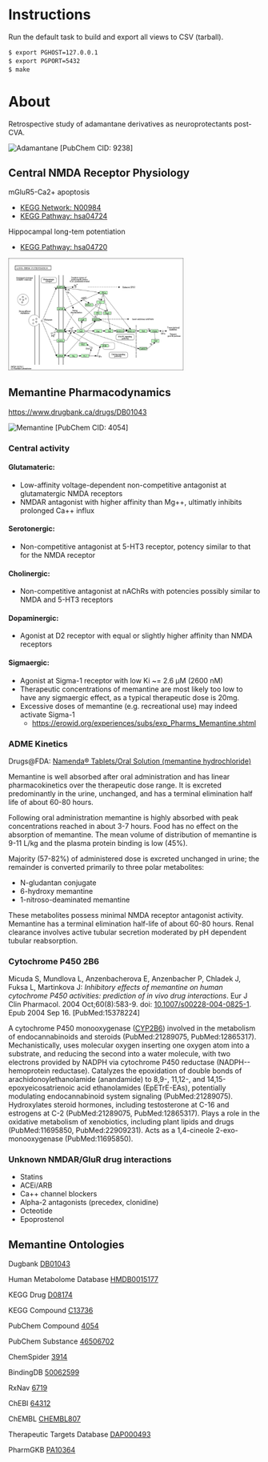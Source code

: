 # Instructions

Run the default task to build and export all views to CSV (tarball).

```bash
$ export PGHOST=127.0.0.1
$ export PGPORT=5432
$ make
```

# About
Retrospective study of adamantane derivatives as neuroprotectants post-CVA.

![Adamantane [PubChem CID: 9238]](https://pubchem.ncbi.nlm.nih.gov/image/imgsrv.fcgi?cid=9238&t=s)

## Central NMDA Receptor Physiology
mGluR5-Ca2+ apoptosis					
- [KEGG Network: N00984](https://www.genome.jp/dbget-bin/www_bget?ne:N00984)				
- [KEGG Pathway: hsa04724](https://www.genome.jp/kegg-bin/show_pathway?hsa04724+N00984)				

Hippocampal long-tem potentiation				
- [KEGG Pathway: hsa04720](https://www.genome.jp/dbget-bin/www_bget?hsa04720)				

<p>
	<img src='img/kegg-hsa04720.png' width='350px'>
</p>

## Memantine Pharmacodynamics

https://www.drugbank.ca/drugs/DB01043

![Memantine [PubChem CID: 4054]](https://pubchem.ncbi.nlm.nih.gov/image/imgsrv.fcgi?cid=4054&t=s)

### Central activity

#### Glutamateric:
- Low-affinity voltage-dependent non-competitive antagonist at glutamatergic NMDA receptors
- NMDAR antagonist with higher affinity than Mg++, ultimatly inhibits prolonged Ca++ influx
#### Serotonergic:
- Non-competitive antagonist at 5-HT3 receptor, potency similar to that for the NMDA receptor
#### Cholinergic:
- Non-competitive antagonist at nAChRs with potencies possibly similar to NMDA and 5-HT3 receptors
#### Dopaminergic:
- Agonist at D2 receptor with equal or slightly higher affinity than NMDA receptors
#### Sigmaergic:
- Agonist at Sigma-1 receptor with low Ki ~= 2.6 μM (2600 nM)
- Therapeutic concentrations of memantine are most likely too low to have any sigmaergic effect, as a typical therapeutic dose is 20mg.
- Excessive doses of memantine (e.g. recreational use) may indeed activate Sigma-1
	- https://erowid.org/experiences/subs/exp_Pharms_Memantine.shtml

### ADME Kinetics

Drugs@FDA: [Namenda® Tablets/Oral Solution (memantine hydrochloride)](https://www.accessdata.fda.gov/drugsatfda_docs/label/2005/021627lbl.pdf)

Memantine is well absorbed after oral administration and has linear pharmacokinetics over the
therapeutic dose range. It is excreted predominantly in the urine, unchanged, and has a terminal
elimination half life of about 60-80 hours.

Following oral administration memantine is highly absorbed with peak concentrations reached in
about 3-7 hours. Food has no effect on the absorption of memantine. The mean volume of
distribution of memantine is 9-11 L/kg and the plasma protein binding is low (45%). 

Majority (57-82%) of administered dose is excreted unchanged in urine; the remainder is converted primarily to three polar metabolites: 

- N-gludantan conjugate
- 6-hydroxy memantine
- 1-nitroso-deaminated memantine

These metabolites possess minimal NMDA receptor antagonist activity. Memantine has a terminal elimination half-life of about 60-80 hours. Renal clearance involves
active tubular secretion moderated by pH dependent tubular reabsorption.

### Cytochrome P450 2B6

Micuda S, Mundlova L, Anzenbacherova E, Anzenbacher P, Chladek J, Fuksa L, Martinkova J: *Inhibitory effects of memantine on human cytochrome P450 activities: prediction of in vivo drug interactions*. Eur J Clin Pharmacol. 2004 Oct;60(8):583-9. doi: [10.1007/s00228-004-0825-1](http://doi.org/10.1007/s00228-004-0825-1). Epub 2004 Sep 16. [PubMed:15378224]

A cytochrome P450 monooxygenase ([CYP2B6](https://www.uniprot.org/uniprot/P20813)) involved in the metabolism of endocannabinoids and steroids (PubMed:21289075, PubMed:12865317). Mechanistically, uses molecular oxygen inserting one oxygen atom into a substrate, and reducing the second into a water molecule, with two electrons provided by NADPH via cytochrome P450 reductase (NADPH--hemoprotein reductase). Catalyzes the epoxidation of double bonds of arachidonoylethanolamide (anandamide) to 8,9-, 11,12-, and 14,15-epoxyeicosatrienoic acid ethanolamides (EpETrE-EAs), potentially modulating endocannabinoid system signaling (PubMed:21289075). Hydroxylates steroid hormones, including testosterone at C-16 and estrogens at C-2 (PubMed:21289075, PubMed:12865317). Plays a role in the oxidative metabolism of xenobiotics, including plant lipids and drugs (PubMed:11695850, PubMed:22909231). Acts as a 1,4-cineole 2-exo-monooxygenase (PubMed:11695850).

### Unknown NMDAR/GluR drug interactions
- Statins
- ACEi/ARB
- Ca++ channel blockers 
- Alpha-2 antagonists (precedex, clonidine)
- Octeotide
- Epoprostenol

## Memantine Ontologies

Dugbank 
[DB01043](https://www.drugbank.ca/drugs/DB01043)

Human Metabolome Database
[HMDB0015177](http://www.hmdb.ca/metabolites/HMDB0015177)

KEGG Drug
[D08174](http://www.genome.jp/dbget-bin/www_bget?drug:D08174)

KEGG Compound
[C13736](http://www.genome.jp/dbget-bin/www_bget?cpd:C13736)

PubChem Compound
[4054](http://pubchem.ncbi.nlm.nih.gov/summary/summary.cgi?cid=4054)

PubChem Substance
[46506702](http://pubchem.ncbi.nlm.nih.gov/summary/summary.cgi?sid=46506702)

ChemSpider
[3914](http://www.chemspider.com/Chemical-Structure.3914.html)

BindingDB
[50062599](http://www.bindingdb.org/bind/chemsearch/marvin/MolStructure.jsp?monomerid=50062599)

RxNav
[6719](https://mor.nlm.nih.gov/RxNav/search?searchBy=RXCUI&searchTerm=6719)

ChEBI
[64312](http://www.ebi.ac.uk/chebi/searchId.do?chebiId=64312)

ChEMBL
[CHEMBL807](http://www.ebi.ac.uk/chembldb/index.php/compound/inspect/CHEMBL807)

Therapeutic Targets Database
[DAP000493](http://bidd.nus.edu.sg/group/cjttd/ZFTTDDRUG.asp?ID=DAP000493)

PharmGKB
[PA10364](http://www.pharmgkb.org/drug/PA10364)



